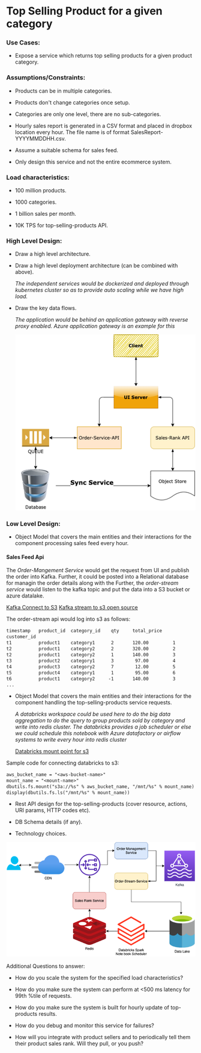 # Top Selling Product for a given category

### Use Cases:

- Expose a service which returns top selling products for a given product category.

### Assumptions/Constraints:

- Products can be in multiple categories.

- Products don't change categories once setup.

- Categories are only one level, there are no sub-categories.

- Hourly sales report is generated in a CSV format and placed in dropbox location every hour. The file name is of format SalesReport-YYYYMMDDHH.csv.

- Assume a suitable schema for sales feed.

- Only design this service and not the entire ecommerce system.

### Load characteristics:

- 100 million products.

- 1000 categories.

- 1 billion sales per month.

- 10K TPS for top-selling-products API.

### High Level Design:

- Draw a high level architecture.

- Draw a high level deployment architecture (can be combined with above).

  _The independent services would be dockerized and deployed through kubernetes cluster so as to provide auto scaling while we have high load._

- Draw the key data flows.

  _The application would be behind an application gateway with reverse proxy enabled. Azure application gateway is an example for this_

  ![High level design](./hld.png)

### Low Level Design:

- Object Model that covers the main entities and their interactions for the component processing sales feed every hour.

#### Sales Feed Api

The _Order-Mangement Service_ would get the request from UI and publish the order into Kafka. Further, it could be posted into a Relational database for managin the order details along with the Further, the _order-stream service_ would listen to the kafka topic and put the data into a S3 bucket or azure datalake.

[Kafka Connect to S3](https://www.youtube.com/watch?v=_RdMCc4HGPY)
[Kafka stream to s3 open source](https://github.com/lensesio/stream-reactor/tree/master/kafka-connect-aws-s3)

The order-stream api would log into s3 as follows:

```
timestamp   product_id  category_id    qty     total_price   customer_id
t1          product1    category1      2       120.00         1
t2          product1    category2      2       320.00         2
t2          product1    category2      1       140.00         3
t3          product2    category1      3        97.00         4
t4          product3    category2      7        12.00         5
t5          product4    category1      1        95.00         6
t6          product1    category2     -1       140.00         3
...
```

- Object Model that covers the main entities and their interactions for the component handling the top-selling-products service requests.

  _A databricks workspace could be used here to do the big data aggregation to do the query to group products sold by category and write into redis cluster. The databricks provides a job scheduler or else we could schedule this notebook with Azure datafactory or airflow systems to write every hour into redis cluster_

  [Databricks mount point for s3](https://docs.databricks.com/data/data-sources/aws/amazon-s3.html)

Sample code for connecting databricks to s3:

```
aws_bucket_name = "<aws-bucket-name>"
mount_name = "<mount-name>"
dbutils.fs.mount("s3a://%s" % aws_bucket_name, "/mnt/%s" % mount_name)
display(dbutils.fs.ls("/mnt/%s" % mount_name))
```

- Rest API design for the top-selling-products (cover resource, actions, URI params, HTTP codes etc).

- DB Schema details (if any).

- Technology choices.

![Low level design](./lld.png)

Additional Questions to answer:

- How do you scale the system for the specified load characteristics?

- How do you make sure the system can perform at <500 ms latency for 99th %tile of requests.

- How do you make sure the system is built for hourly update of top-products results.

- How do you debug and monitor this service for failures?

- How will you integrate with product sellers and to periodically tell them their product sales rank. Will they pull, or you push?
